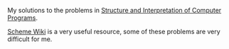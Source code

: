 My solutions to the problems in [Structure and Interpretation of Computer Programs](https://mitpress.mit.edu/sicp/).

[Scheme Wiki](http://community.schemewiki.org/?SICP-Solutions) is a very useful resource, some of these problems are very difficult for me.

